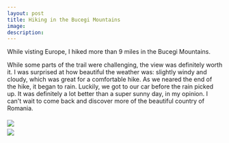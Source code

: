 ```yaml
---
layout: post
title: Hiking in the Bucegi Mountains
image: 
description:
---
```

While visting Europe, I hiked more than 9 miles in the Bucegi Mountains. 

<!-- split -->
While some parts of the trail were challenging, the view was definitely worth it. I was surprised at how beautiful the weather was: slightly windy and cloudy, which was great for a comfortable hike. As we neared the end of the hike, it began to rain. Luckily, we got to our car before the rain picked up. It was definitely a lot better than a super sunny day, in my opinion. I can't wait to come back and discover more of the beautiful country of Romania.

<div style="height: 5px"></div>

<div class="container1">
  <div class="row">
    <div class="col-sm-3">
      <img class="img img-responsive" src= "{{ site.baseurl }}/img/blog/Europe1.jpg"/>
    </div>    
  </div>
</div>

<div style="height: 5px"></div>

<div class="container1">
  <div class="row">
    <div class="col-sm-3">
      <img class="img img-responsive" src= "{{ site.baseurl }}/img/blog/Europe2.jpg"/>
    </div>    
  </div>
</div>
<br>